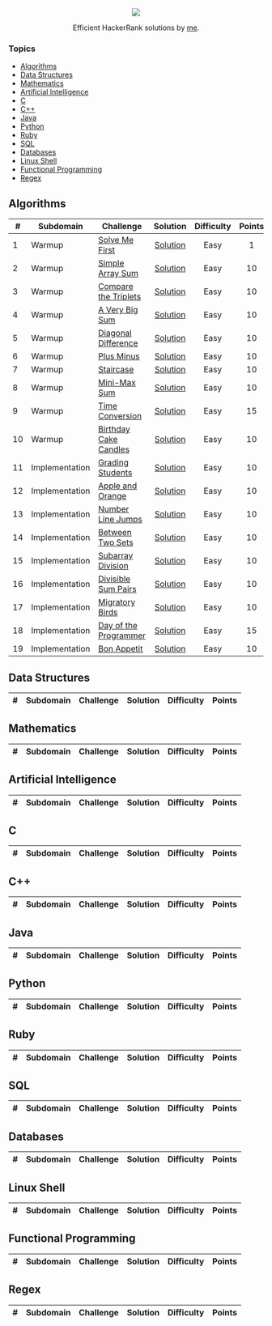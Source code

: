 <p align="center"><a href="https://www.hackerrank.com/algorodev"><img src="https://i0.wp.com/gradsingames.com/wp-content/uploads/2016/05/856771_668224053197841_1943699009_o.png" ></a></p>
<p align="center">Efficient HackerRank solutions by <a href="https://www.hackerrank.com/algorodev">me</a>.</p>

### Topics

- [Algorithms](#algorithms)
- [Data Structures](#data-structures)
- [Mathematics](#mathematics)
- [Artificial Intelligence](#artificial-intelligence)
- [C](#c)
- [C++](#c++)
- [Java](#java)
- [Python](#python)
- [Ruby](#ruby)
- [SQL](#sql)
- [Databases](#databases)
- [Linux Shell](#linux-shell)
- [Functional Programming](#functional-programming)
- [Regex](#regex)

## Algorithms

| #  | Subdomain      | Challenge                                                                            |                                                                     Solution                                                                      | Difficulty | Points |
|----|----------------|--------------------------------------------------------------------------------------|:-------------------------------------------------------------------------------------------------------------------------------------------------:|:----------:|:------:|
| 1  | Warmup         | [Solve Me First](https://www.hackerrank.com/challenges/solve-me-first)               |           [Solution](https://github.com/algorodev/hackerrank-challenges/blob/master/algorithms/warmup/solve-me-first/solve-me-first.js)           |    Easy    |   1    |
| 2  | Warmup         | [Simple Array Sum](https://www.hackerrank.com/challenges/simple-array-sum)           |         [Solution](https://github.com/algorodev/hackerrank-challenges/blob/master/algorithms/warmup/simple-array-sum/simple-array-sum.js)         |    Easy    |   10   |
| 3  | Warmup         | [Compare the Triplets](https://www.hackerrank.com/challenges/compare-the-triplets)   |     [Solution](https://github.com/algorodev/hackerrank-challenges/blob/master/algorithms/warmup/compare-the-triplets/compare-the-triplets.js)     |    Easy    |   10   |
| 4  | Warmup         | [A Very Big Sum](https://www.hackerrank.com/challenges/a-very-big-sum)               | [Solution](https://github.com/algorodev/hackerrank-challenges/blob/master/algorithms/warmup/a-very-big-sum/a-very-big-sumdiagonal-difference.js)  |    Easy    |   10   |
| 5  | Warmup         | [Diagonal Difference](https://www.hackerrank.com/challenges/diagonal-difference)     |      [Solution](https://github.com/algorodev/hackerrank-challenges/blob/master/algorithms/warmup/diagonal-difference/diagonal-difference.js)      |    Easy    |   10   |
| 6  | Warmup         | [Plus Minus](https://www.hackerrank.com/challenges/plus-minus)                       |               [Solution](https://github.com/algorodev/hackerrank-challenges/blob/master/algorithms/warmup/plus-minus/plus-minus.js)               |    Easy    |   10   |
| 7  | Warmup         | [Staircase](https://www.hackerrank.com/challenges/staircase)                         |                [Solution](https://github.com/algorodev/hackerrank-challenges/blob/master/algorithms/warmup/staircase/staircase.js)                |    Easy    |   10   |
| 8  | Warmup         | [Mini-Max Sum](https://www.hackerrank.com/challenges/mini-max-sum)                   |             [Solution](https://github.com/algorodev/hackerrank-challenges/blob/master/algorithms/warmup/mini-max-sum/mini-max-sum.js)             |    Easy    |   10   |
| 9  | Warmup         | [Time Conversion](https://www.hackerrank.com/challenges/time-conversion)             |          [Solution](https://github.com/algorodev/hackerrank-challenges/blob/master/algorithms/warmup/time-conversion/time-conversion.js)          |    Easy    |   15   |
| 10 | Warmup         | [Birthday Cake Candles](https://www.hackerrank.com/challenges/birthday-cake-candles) |    [Solution](https://github.com/algorodev/hackerrank-challenges/blob/master/algorithms/warmup/birthday-cake-candles/birthday-cake-candles.js)    |    Easy    |   10   |
| 11 | Implementation | [Grading Students](https://www.hackerrank.com/challenges/grading)                    |     [Solution](https://github.com/algorodev/hackerrank-challenges/blob/master/algorithms/implementation/grading-students/grading-students.js)     |    Easy    |   10   |
| 12 | Implementation | [Apple and Orange](https://www.hackerrank.com/challenges/apple-and-orange)           | [Solution](https://github.com/algorodev/hackerrank-challenges/blob/master/algorithms/implementation/apple-and-orange/count-apples-and-oranges.js) |    Easy    |   10   |
| 13 | Implementation | [Number Line Jumps](https://www.hackerrank.com/challenges/number-line-jumps)         |        [Solution](https://github.com/algorodev/hackerrank-challenges/blob/master/algorithms/implementation/number-line-jumps/kangaroo.js)         |    Easy    |   10   |
| 14 | Implementation | [Between Two Sets](https://www.hackerrank.com/challenges/between-two-sets)           |       [Solution](https://github.com/algorodev/hackerrank-challenges/blob/master/algorithms/implementation/between-two-sets/get-total-x.js)        |    Easy    |   10   |
| 15 | Implementation | [Subarray Division](https://www.hackerrank.com/challenges/the-birthday-bar)          |        [Solution](https://github.com/algorodev/hackerrank-challenges/blob/master/algorithms/implementation/subarray-division/birthday.js)         |    Easy    |   10   |
| 16 | Implementation | [Divisible Sum Pairs](https://www.hackerrank.com/challenges/divisible-sum-pairs)     |  [Solution](https://github.com/algorodev/hackerrank-challenges/blob/master/algorithms/implementation/divisible-sum-pairs/divisible-sum-pairs.js)  |    Easy    |   10   |
| 17 | Implementation | [Migratory Birds](https://www.hackerrank.com/challenges/migratory-birds)             |      [Solution](https://github.com/algorodev/hackerrank-challenges/blob/master/algorithms/implementation/migratory-birds/migratory-birds.js)      |    Easy    |   10   |
| 18 | Implementation | [Day of the Programmer](https://www.hackerrank.com/challenges/day-of-the-programmer) |  [Solution](https://github.com/algorodev/hackerrank-challenges/blob/master/algorithms/implementation/day-of-the-programmer/day-of-programmer.js)  |    Easy    |   15   |
| 19 | Implementation | [Bon Appetit](https://www.hackerrank.com/challenges/bon-appetit)                     |         [Solution](https://github.com/algorodev/hackerrank-challenges/blob/master/algorithms/implementation/bill-division/bon-appetit.js)         |    Easy    |   10   |

## Data Structures

| #  | Subdomain      | Challenge                                                                            |                                                                     Solution                                                                     | Difficulty | Points |
|----|----------------|--------------------------------------------------------------------------------------|:------------------------------------------------------------------------------------------------------------------------------------------------:|:----------:|:------:|

## Mathematics

| #  | Subdomain      | Challenge                                                                            |                                                                     Solution                                                                     | Difficulty | Points |
|----|----------------|--------------------------------------------------------------------------------------|:------------------------------------------------------------------------------------------------------------------------------------------------:|:----------:|:------:|

## Artificial Intelligence

| #  | Subdomain      | Challenge                                                                            |                                                                     Solution                                                                     | Difficulty | Points |
|----|----------------|--------------------------------------------------------------------------------------|:------------------------------------------------------------------------------------------------------------------------------------------------:|:----------:|:------:|

## C

| #  | Subdomain      | Challenge                                                                            |                                                                     Solution                                                                     | Difficulty | Points |
|----|----------------|--------------------------------------------------------------------------------------|:------------------------------------------------------------------------------------------------------------------------------------------------:|:----------:|:------:|

## C++

| #  | Subdomain      | Challenge                                                                            |                                                                     Solution                                                                     | Difficulty | Points |
|----|----------------|--------------------------------------------------------------------------------------|:------------------------------------------------------------------------------------------------------------------------------------------------:|:----------:|:------:|

## Java

| #  | Subdomain      | Challenge                                                                            |                                                                     Solution                                                                     | Difficulty | Points |
|----|----------------|--------------------------------------------------------------------------------------|:------------------------------------------------------------------------------------------------------------------------------------------------:|:----------:|:------:|

## Python

| #  | Subdomain      | Challenge                                                                            |                                                                     Solution                                                                     | Difficulty | Points |
|----|----------------|--------------------------------------------------------------------------------------|:------------------------------------------------------------------------------------------------------------------------------------------------:|:----------:|:------:|

## Ruby

| #  | Subdomain      | Challenge                                                                            |                                                                     Solution                                                                     | Difficulty | Points |
|----|----------------|--------------------------------------------------------------------------------------|:------------------------------------------------------------------------------------------------------------------------------------------------:|:----------:|:------:|

## SQL

| #  | Subdomain      | Challenge                                                                            |                                                                     Solution                                                                     | Difficulty | Points |
|----|----------------|--------------------------------------------------------------------------------------|:------------------------------------------------------------------------------------------------------------------------------------------------:|:----------:|:------:|

## Databases

| #  | Subdomain      | Challenge                                                                            |                                                                     Solution                                                                     | Difficulty | Points |
|----|----------------|--------------------------------------------------------------------------------------|:------------------------------------------------------------------------------------------------------------------------------------------------:|:----------:|:------:|

## Linux Shell

| #  | Subdomain      | Challenge                                                                            |                                                                     Solution                                                                     | Difficulty | Points |
|----|----------------|--------------------------------------------------------------------------------------|:------------------------------------------------------------------------------------------------------------------------------------------------:|:----------:|:------:|

## Functional Programming

| #  | Subdomain      | Challenge                                                                            |                                                                     Solution                                                                     | Difficulty | Points |
|----|----------------|--------------------------------------------------------------------------------------|:------------------------------------------------------------------------------------------------------------------------------------------------:|:----------:|:------:|

## Regex

| #  | Subdomain      | Challenge                                                                            |                                                                     Solution                                                                     | Difficulty | Points |
|----|----------------|--------------------------------------------------------------------------------------|:------------------------------------------------------------------------------------------------------------------------------------------------:|:----------:|:------:|

